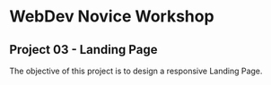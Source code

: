 # WebDev Novice Workshop

## Project 03 - Landing Page

The objective of this project is to design a responsive Landing Page.